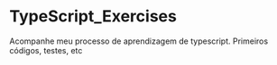 # TypeScript_Exercises
Acompanhe meu processo de aprendizagem de typescript. Primeiros códigos, testes, etc
